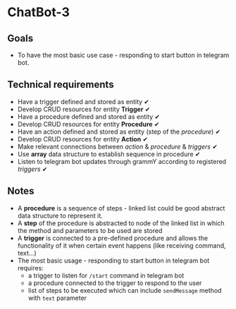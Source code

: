 # ChatBot-3

## Goals

- To have the most basic use case - responding to start button in telegram bot.

## Technical requirements

- Have a trigger defined and stored as entity ✔
- Develop CRUD resources for entity **Trigger** ✔
- Have a procedure defined and stored as entity ✔
- Develop CRUD resources for entity **Procedure** ✔
- Have an action defined and stored as entity (step of the *procedure*) ✔
- Develop CRUD resources for entity **Action** ✔
- Make relevant connections between *action* & *procedure* & *triggers* ✔
- Use **array** data structure to establish sequence in procedure ✔
- Listen to telegram bot updates through grammY according to registered *triggers* ✔

## Notes

- A **procedure** is a sequence of steps - linked list could be good abstract data structure to represent it.
- A **step** of the procedure is abstracted to node of the linked list in which the method and parameters to be used are stored
- A **trigger** is connected to a pre-defined procedure and allows the functionality of it when certain event happens (like receiving command, text…)
- The most basic usage - responding to start button in telegram bot requires:
  - a trigger to listen for `/start` command in telegram bot
  - a procedure connected to the trigger to respond to the user
  - list of steps to be executed which can include `sendMessage` method with `text` parameter